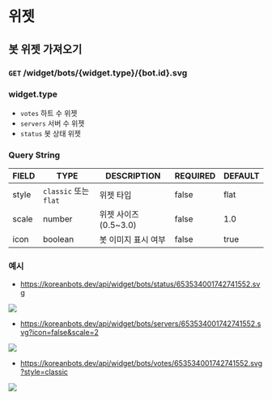 # 위젯

## 봇 위젯 가져오기

### `GET` /widget/bots/{widget.type}/{bot.id}.svg

### widget.type
- `votes` 하트 수 위젯
- `servers` 서버 수 위젯
- `status` 봇 상태 위젯

### Query String

| FIELD | TYPE | DESCRIPTION | REQUIRED | DEFAULT |
|-------|------|-------------|----------|---------|
| style | `classic` 또는 `flat` | 위젯 타입 | false | flat |
| scale | number | 위젯 사이즈 (0.5~3.0) | false | 1.0 |
| icon | boolean | 봇 이미지 표시 여부 | false | true |

### 예시

<!-- v2 릴리즈시에 표시 URL 변경 -->

- https://koreanbots.dev/api/widget/bots/status/653534001742741552.svg

![](https://koreanbots.dev/api/widget/bots/status/653534001742741552.svg)

- https://koreanbots.dev/api/widget/bots/servers/653534001742741552.svg?icon=false&scale=2

![](https://koreanbots.dev/api/widget/bots/servers/653534001742741552.svg?icon=false&scale=2)

- https://koreanbots.dev/api/widget/bots/votes/653534001742741552.svg?style=classic

![](https://koreanbots.dev/api/widget/bots/votes/653534001742741552.svg?style=classic)
